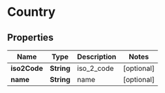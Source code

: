 

# Country


## Properties

| Name | Type | Description | Notes |
|------------ | ------------- | ------------- | -------------|
|**iso2Code** | **String** | iso_2_code |  [optional] |
|**name** | **String** | name |  [optional] |




